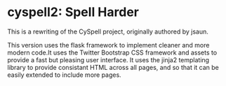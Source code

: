 cyspell2: Spell Harder
========
This is a rewriting of the CySpell project, originally authored by jsaun.

This version uses the flask framework to implement cleaner and more modern code.It uses the Twitter Bootstrap CSS framework and assets to provide a fast but pleasing user interface. It uses the jinja2 templating library to provide consistant HTML across all pages, and so that it can be easily extended to include more pages.

